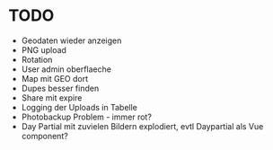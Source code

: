 # TODO

* Geodaten wieder anzeigen
* PNG upload
* Rotation
* User admin oberflaeche
* Map mit GEO dort
* Dupes besser finden
* Share mit expire
* Logging der Uploads in Tabelle
* Photobackup Problem - immer rot?
* Day Partial mit zuvielen Bildern explodiert, evtl Daypartial als Vue component?
